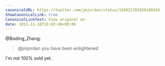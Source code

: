 ```yaml
---
canonicalURL: https://twitter.com/jmjordan/status/136821782656188416
ShowCanonicalLink: true
CanonicalLinkText: View original on
date: 2011-11-16T15:03:49+00:00
---
```

@Boding_Zhang:

> @jmjordan you have been enlightened

I'm not 100% sold yet.
